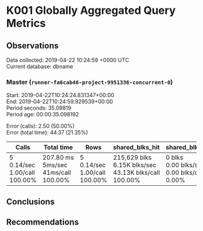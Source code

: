 # K001 Globally Aggregated Query Metrics

## Observations ##
Data collected: 2019-04-22 10:24:59 +0000 UTC  
Current database: dbname  



### Master (`runner-fa6cab46-project-9951336-concurrent-0`) ###
Start: 2019-04-22T10:24:24.831347+00:00  
End: 2019-04-22T10:24:59.929539+00:00  
Period seconds: 35.09819  
Period age: 00:00:35.098192  

Error (calls): 2.50 (50.00%)  
Error (total time): 44.37 (21.35%)

| Calls | Total&nbsp;time | Rows | shared_blks_hit | shared_blks_read | shared_blks_dirtied | shared_blks_written | blk_read_time | blk_write_time | kcache_reads | kcache_writes | kcache_user_time_ms | kcache_system_time |
|-------|------------|------|-----------------|------------------|---------------------|---------------------|---------------|----------------|--------------|---------------|---------------------|--------------------|
|5<br/>0.14/sec<br/>1.00/call<br/>100.00% |207.80&nbsp;ms<br/>5ms/sec<br/>41ms/call<br/>100.00% |5<br/>0.14/sec<br/>1.00/call<br/>100.00% |215,629&nbsp;blks<br/>6.15K&nbsp;blks/sec<br/>43.13K&nbsp;blks/call<br/>100.00% |0&nbsp;blks<br/>0.00&nbsp;blks/sec<br/>0.00&nbsp;blks/call<br/>0.00% |0&nbsp;blks<br/>0.00&nbsp;blks/sec<br/>0.00&nbsp;blks/call<br/>0.00% |0&nbsp;blks<br/>0.00&nbsp;blks/sec<br/>0.00&nbsp;blks/call<br/>0.00% |0.00&nbsp;ms<br/>0s/sec<br/>0s/call<br/>0.00% |0.00&nbsp;ms<br/>0s/sec<br/>0s/call<br/>0.00% |0.00&nbsp;bytes<br/>0.00&nbsp;bytes/sec<br/>0.00&nbsp;bytes/call<br/>0.00% |0.00&nbsp;bytes<br/>0.00&nbsp;bytes/sec<br/>0.00&nbsp;bytes/call<br/>0.00% |0.00&nbsp;ms<br/>0s/sec<br/>0s/call<br/>0.00% |0.00&nbsp;ms<br/>0s/sec<br/>0s/call<br/>0.00%|





## Conclusions ##


## Recommendations ##

